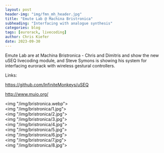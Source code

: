 ```yaml
---
layout: post
header-img: "img/fmn_mh_header.jpg"
title: "Emute Lab @ Machina Bristronica"
subheading: "Interfacing with analogue synthesis"
categories: blog
tags: [eurorack, livecoding]
author: Chris Kiefer
date: 2023-09-30
---
```


Emute Lab are at Machina Bristronica - Chris and Dimitris and show the new uSEQ livecoding module, and Steve Symons is showing his system for interfacing eurorack with wireless gestural controllers.

Links:

<a href="https://github.com/lnfiniteMonkeys/uSEQ">https://github.com/lnfiniteMonkeys/uSEQ</a>

<a href="http://www.muio.org/">http://www.muio.org/</a>

<img "/img/bristronica.webp"></img><br>
<img "/img/bristronica/1.jpg"></img><br>
<img "/img/bristronica/2.jpg"></img><br>
<img "/img/bristronica/3.jpg"></img><br>
<img "/img/bristronica/4.jpg"></img><br>
<img "/img/bristronica/5.jpg"></img><br>
<img "/img/bristronica/6.jpg"></img><br>
<img "/img/bristronica/7.jpg"></img><br>
<img "/img/bristronica/8.jpg"></img><br>





